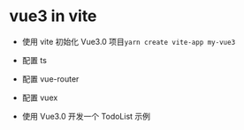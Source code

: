 # vue3 in vite

- 使用 vite 初始化 Vue3.0 项目`yarn create vite-app my-vue3`

- 配置 ts
- 配置 vue-router
- 配置 vuex
- 使用 Vue3.0 开发一个 TodoList 示例
